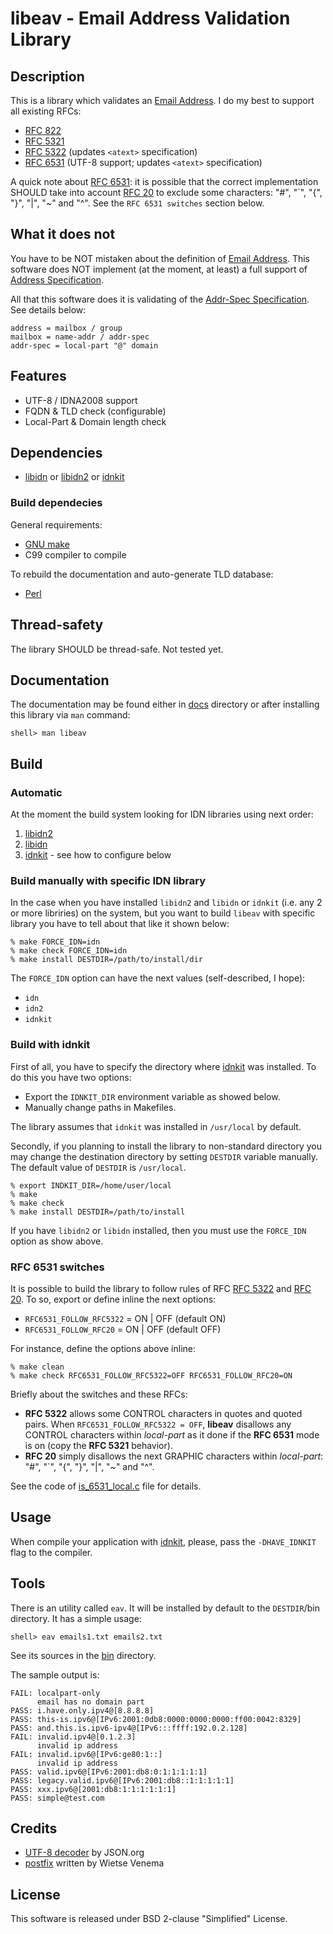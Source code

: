 # libeav - Email Address Validation Library


## Description

This is a library which validates an [Email Address][1]. I do my best to
support all existing RFCs:

* [RFC 822][2]
* [RFC 5321][3]
* [RFC 5322][4] (updates `<atext>` specification)
* [RFC 6531][5] (UTF-8 support; updates `<atext>` specification)


A quick note about [RFC 6531][5]: it is possible that the correct implementation
SHOULD take into account [RFC 20][6] to exclude some characters:
"#", "\`", "{", "}", "|", "~" and "^". See the `RFC 6531 switches` section
below.


## What it does not

You have to be NOT mistaken about the definition of [Email Address][1].
This software does NOT implement (at the moment, at least) a full support
of [Address Specification][14].

All that this software does it is validating of the [Addr-Spec Specification][15].
See details below:

	address = mailbox / group
	mailbox = name-addr / addr-spec
	addr-spec = local-part "@" domain


## Features

* UTF-8 / IDNA2008 support
* FQDN & TLD check (configurable)
* Local-Part & Domain length check


## Dependencies

* [libidn][17] or [libidn2][18] or [idnkit][8]

### Build dependecies

General requirements:

* [GNU make][10]
* C99 compiler to compile

To rebuild the documentation and auto-generate TLD database:

* [Perl][19]


## Thread-safety

The library SHOULD be thread-safe. Not tested yet.


## Documentation

The documentation may be found either in [docs][16] directory
or after installing this library via `man` command:

```
shell> man libeav
```


## Build

### Automatic

At the moment the build system looking for IDN libraries using
next order:

1. [libidn2][18]
2. [libidn][17]
3. [idnkit][8] - see how to configure below

### Build manually with specific IDN library

In the case when you have installed `libidn2` and `libidn`
or `idnkit` (i.e. any 2 or more libriries) on the system, but
you want to build `libeav` with specific library you have to
tell about that like it shown below:

```
% make FORCE_IDN=idn
% make check FORCE_IDN=idn
% make install DESTDIR=/path/to/install/dir
```

The `FORCE_IDN` option can have the next values
(self-described, I hope):

* `idn`
* `idn2`
* `idnkit`

### Build with idnkit

First of all, you have to specify the directory where [idnkit][8]
was installed. To do this you have two options:

* Export the `IDNKIT_DIR` environment variable as showed below.
* Manually change paths in Makefiles.

The library assumes that `idnkit` was installed in `/usr/local`
by default.

Secondly, if you planning to install the library to non-standard
directory you may change the destination directory by setting
`DESTDIR` variable manually.
The default value of `DESTDIR` is `/usr/local`.

```
% export INDKIT_DIR=/home/user/local
% make
% make check
% make install DESTDIR=/path/to/install
```

If you have `libidn2` or `libidn` installed, then you must
use the `FORCE_IDN` option as show above.

### RFC 6531 switches

It is possible to build the library to follow rules of RFC [RFC 5322][4] and
[RFC 20][6]. To so, export or define inline the next options:

* `RFC6531_FOLLOW_RFC5322` = ON | OFF (default ON)
* `RFC6531_FOLLOW_RFC20` = ON | OFF (default OFF)

For instance, define the options above inline:

```
% make clean
% make check RFC6531_FOLLOW_RFC5322=OFF RFC6531_FOLLOW_RFC20=ON
```

Briefly about the switches and these RFCs:

* **RFC 5322** allows some CONTROL characters in quotes and quoted pairs. When
`RFC6531_FOLLOW_RFC5322 = OFF`, **libeav** disallows any CONTROL characters
within *local-part* as it done if the **RFC 6531** mode is on
(copy the **RFC 5321** behavior).
* **RFC 20** simply disallows the next GRAPHIC characters within *local-part*:
"#", "\`", "{", "}", "|", "~" and "^".

See the code of [is_6531_local.c][7] file for details.


## Usage

When compile your application with [idnkit][8], please, pass the
`-DHAVE_IDNKIT` flag to the compiler.


## Tools

There is an utility called `eav`. It will be installed by default to
the `DESTDIR`/bin directory. It has a simple usage:

```
shell> eav emails1.txt emails2.txt
```

See its sources in the [bin][12] directory.

The sample output is:

```
FAIL: localpart-only
      email has no domain part
PASS: i.have.only.ipv4@[8.8.8.8]
PASS: this-is.ipv6@[IPv6:2001:0db8:0000:0000:0000:ff00:0042:8329]
PASS: and.this.is.ipv6-ipv4@[IPv6:::ffff:192.0.2.128]
FAIL: invalid.ipv4@[0.1.2.3]
      invalid ip address
FAIL: invalid.ipv6@[IPv6:ge80:1::]
      invalid ip address
PASS: valid.ipv6@[IPv6:2001:db8:0:1:1:1:1:1]
PASS: legacy.valid.ipv6@[IPv6:2001:db8::1:1:1:1:1]
PASS: xxx.ipv6@[2001:db8:1:1:1:1:1:1]
PASS: simple@test.com
```


## Credits

* [UTF-8 decoder][11] by JSON.org
* [postfix][13] written by Wietse Venema


## License

This software is released under BSD 2-clause "Simplified" License.


[1]: https://en.wikipedia.org/wiki/Email_address
[2]: https://tools.ietf.org/html/rfc822
[3]: https://tools.ietf.org/html/rfc5321
[4]: https://tools.ietf.org/html/rfc5322
[5]: https://tools.ietf.org/html/rfc6531
[6]: https://tools.ietf.org/html/rfc20
[7]: /src/is_6531_local.c
[8]: https://jprs.co.jp/idn/index-e.html
[9]: https://www.gnu.org/software/libidn/
[10]: https://www.gnu.org/software/make/
[11]: http://www.json.org/JSON_checker/
[12]: /bin/
[13]: http://www.postfix.org/
[14]: https://tools.ietf.org/html/rfc5322#section-3.4
[15]: https://tools.ietf.org/html/rfc5322#section-3.4.1
[16]: /docs/
[17]: https://www.gnu.org/software/libidn/
[18]: https://github.com/libidn/libidn2
[19]: https://www.perl.org/

